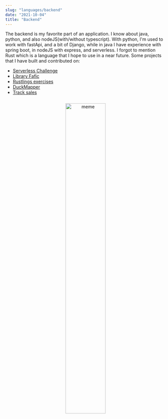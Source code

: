```yaml
---
slug: "languages/backend"
date: "2021-10-04"
title: "Backend"
---
```

The backend is my favorite part of an application. I know about java, python, and also nodeJS(with/without typescript).
With python, I'm used to work with fastApi, and a bit of Django, while in java I have experience with spring boot, in nodeJS with express, and serverless. I forgot to mention Rust which is a language that I hope to use in a near future.
Some projects that I have built and contributed on:

- [Serverless Challenge](https://github.com/lucascz37/serverless-challenge)
- [Library Fafic](https://github.com/lucascz37/libraryFafic)
- [Rustlings exercises](https://github.com/lucascz37/rustlings_exercises)
- [DuckMapper](https://github.com/lucascz37/DuckMapper)
- [Track sales](https://github.com/lucascz37/track-sales/issues)

<p style="text-align: center; margin-top: 5%">
<img src="https://memegenerator.net/img/instances/30041258.jpg" alt="meme" 
style="width: 50%; margin: auto"/>
</p>